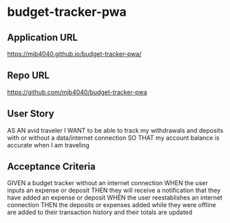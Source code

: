 # budget-tracker-pwa

## Application URL 
https://mjb4040.github.io/budget-tracker-pwa/

## Repo URL
https://github.com/mjb4040/budget-tracker-pwa

## User Story
AS AN avid traveler
I WANT to be able to track my withdrawals and deposits with or without a data/internet connection
SO THAT my account balance is accurate when I am traveling 

## Acceptance Criteria
GIVEN a budget tracker without an internet connection
WHEN the user inputs an expense or deposit
THEN they will receive a notification that they have added an expense or deposit
WHEN the user reestablishes an internet connection
THEN the deposits or expenses added while they were offline are added to their transaction history and their totals are updated
